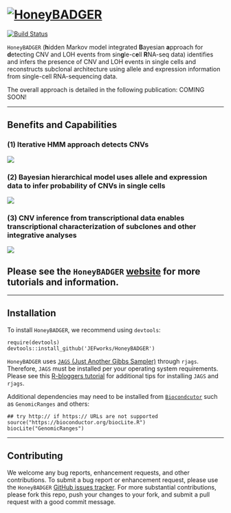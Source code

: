 # [![HoneyBADGER](http://jef.works/HoneyBADGER/assets/img/logo.png)](http://jef.works/HoneyBADGER)

[![Build Status](http://travis-ci.org/JEFworks/HoneyBADGER.svg?branch=master)](https://travis-ci.org/JEFworks/HoneyBADGER)

`HoneyBADGER` (**h**idden Markov model integrated **B**ayesian **a**pproach for **d**etecting CNV and LOH events from sin**g**le-c**e**ll **R**NA-seq data) identifies and infers the presence of CNV and LOH events in single cells and reconstructs subclonal architecture using allele and expression information from single-cell RNA-sequencing data. 

The overall approach is detailed in the following publication: COMING SOON!

---

## Benefits and Capabilities

### (1) Iterative HMM approach detects CNVs
![](http://jef.works/HoneyBADGER/assets/img/approach.png)

### (2) Bayesian hierarchical model uses allele and expression data to infer probability of CNVs in single cells
![](http://jef.works/HoneyBADGER/assets/img/example.png)

### (3) CNV inference from transcriptional data enables transcriptional characterization of subclones and other integrative analyses
![](http://jef.works/HoneyBADGER/assets/img/integration.png)


## Please see the `HoneyBADGER` [website](http://jef.works/HoneyBADGER/) for more tutorials and information.

---

## Installation

To install `HoneyBADGER`, we recommend using `devtools`:

```
require(devtools)
devtools::install_github('JEFworks/HoneyBADGER')
```

`HoneyBADGER` uses [`JAGS` (Just Another Gibbs Sampler)](http://mcmc-jags.sourceforge.net/) through `rjags`. Therefore, `JAGS` must be installed per your operating system requirements. Please see this [R-bloggers tutorial](https://www.r-bloggers.com/getting-started-with-jags-rjags-and-bayesian-modelling/) for additional tips for installing `JAGS` and `rjags`.

Additional dependencies may need to be installed from [`Biocondcutor`](https://www.bioconductor.org/install/) such as `GenomicRanges` and others:

```
## try http:// if https:// URLs are not supported
source("https://bioconductor.org/biocLite.R")
biocLite("GenomicRanges")
```

---

## Contributing

We welcome any bug reports, enhancement requests, and other contributions. To submit a bug report or enhancement request, please use the `HoneyBADGER` <a href="http://github.com/JEFworks/HoneyBADGER/issues">GitHub issues tracker</a>. For more substantial contributions, please fork this repo, push your changes to your fork, and submit a pull request with a good commit message.

